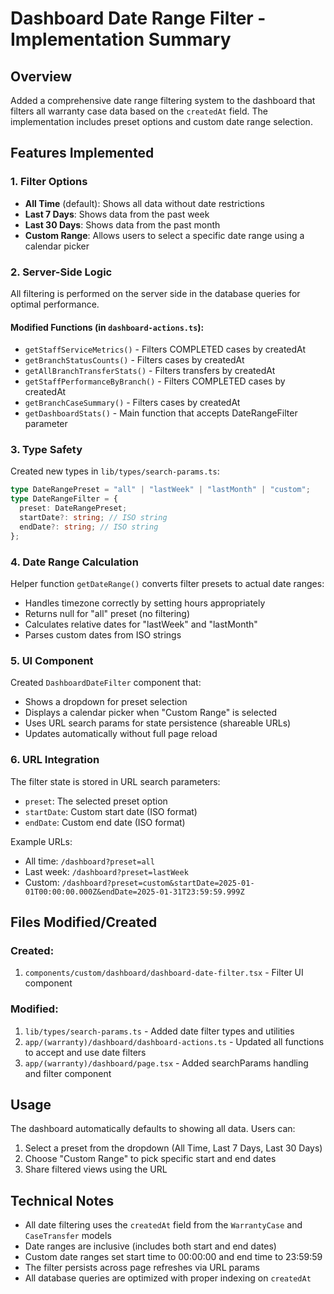 # Dashboard Date Range Filter - Implementation Summary

## Overview

Added a comprehensive date range filtering system to the dashboard that filters all warranty case data based on the `createdAt` field. The implementation includes preset options and custom date range selection.

## Features Implemented

### 1. **Filter Options**

- **All Time** (default): Shows all data without date restrictions
- **Last 7 Days**: Shows data from the past week
- **Last 30 Days**: Shows data from the past month
- **Custom Range**: Allows users to select a specific date range using a calendar picker

### 2. **Server-Side Logic**

All filtering is performed on the server side in the database queries for optimal performance.

#### Modified Functions (in `dashboard-actions.ts`):

- `getStaffServiceMetrics()` - Filters COMPLETED cases by createdAt
- `getBranchStatusCounts()` - Filters cases by createdAt
- `getAllBranchTransferStats()` - Filters transfers by createdAt
- `getStaffPerformanceByBranch()` - Filters COMPLETED cases by createdAt
- `getBranchCaseSummary()` - Filters cases by createdAt
- `getDashboardStats()` - Main function that accepts DateRangeFilter parameter

### 3. **Type Safety**

Created new types in `lib/types/search-params.ts`:

```typescript
type DateRangePreset = "all" | "lastWeek" | "lastMonth" | "custom";
type DateRangeFilter = {
  preset: DateRangePreset;
  startDate?: string; // ISO string
  endDate?: string; // ISO string
};
```

### 4. **Date Range Calculation**

Helper function `getDateRange()` converts filter presets to actual date ranges:

- Handles timezone correctly by setting hours appropriately
- Returns null for "all" preset (no filtering)
- Calculates relative dates for "lastWeek" and "lastMonth"
- Parses custom dates from ISO strings

### 5. **UI Component**

Created `DashboardDateFilter` component that:

- Shows a dropdown for preset selection
- Displays a calendar picker when "Custom Range" is selected
- Uses URL search params for state persistence (shareable URLs)
- Updates automatically without full page reload

### 6. **URL Integration**

The filter state is stored in URL search parameters:

- `preset`: The selected preset option
- `startDate`: Custom start date (ISO format)
- `endDate`: Custom end date (ISO format)

Example URLs:

- All time: `/dashboard?preset=all`
- Last week: `/dashboard?preset=lastWeek`
- Custom: `/dashboard?preset=custom&startDate=2025-01-01T00:00:00.000Z&endDate=2025-01-31T23:59:59.999Z`

## Files Modified/Created

### Created:

1. `components/custom/dashboard/dashboard-date-filter.tsx` - Filter UI component

### Modified:

1. `lib/types/search-params.ts` - Added date filter types and utilities
2. `app/(warranty)/dashboard/dashboard-actions.ts` - Updated all functions to accept and use date filters
3. `app/(warranty)/dashboard/page.tsx` - Added searchParams handling and filter component

## Usage

The dashboard automatically defaults to showing all data. Users can:

1. Select a preset from the dropdown (All Time, Last 7 Days, Last 30 Days)
2. Choose "Custom Range" to pick specific start and end dates
3. Share filtered views using the URL

## Technical Notes

- All date filtering uses the `createdAt` field from the `WarrantyCase` and `CaseTransfer` models
- Date ranges are inclusive (includes both start and end dates)
- Custom date ranges set start time to 00:00:00 and end time to 23:59:59
- The filter persists across page refreshes via URL params
- All database queries are optimized with proper indexing on `createdAt`

